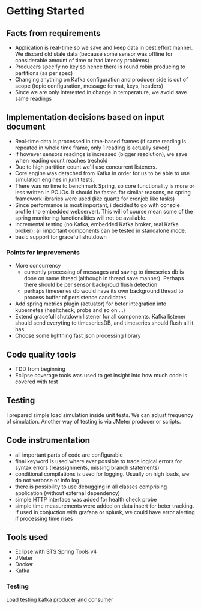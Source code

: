 # Getting Started

## Facts from requirements

- Application is real-time so we save and keep data in best effort manner. We discard old stale data (because some sensor was offline for considerable amount of time or had latency problems)
- Producers specify no key so hence there is round robin producing to partitions (as per spec)
- Changing anything on Kafka configuration and producer side is out of scope (topic configuration, message format, keys, headers)
- Since we are only interested in change in temperature, we avoid save same readings 

## Implementation decisions based on input document

- Real-time data is processed in time-based frames (if same reading is repeated in whole time frame, only 1 reading is actually saved)
- If however sensors readings is increased (bigger resolution), we save when reading count reaches treshold
- Due to high partition count we'll use concurrent listeners.
- Core engine was detached from Kafka in order for us to be able to use simulation engines in junit tests.
- There was no time to benchmark Spring, so core functionality is more or less written in POJOs. It should be faster.
  for similar reasons, no spring framework libraries were used (like quartz for cronjob like tasks)
- Since performance is most important, i decided to go with console profile (no embedded webserver). This will of course mean some of the spring monitoring functionalities will not be available.
- Incremental testing (no Kafka, embedded Kafka broker, real Kafka broker); all important components can be tested in standalone mode.
- basic support for gracefull shutdown

###  Points for improvements 

- More concurrency
	- currently processing of messages and saving to timeseries db is done on same thread (although in thread save manner). Perhaps there should be per sensor backgroud flush detection
	- perhaps timeseries db would have its own background thread to process buffer of persistence candidates
- Add spring metrics plugin (actuator) for beter integration into kubernetes (healtcheck, probe and so on ...)
- Extend gracefull shutdown listener for all components. Kafka listener should send everyting to timeseriesDB, and timeseries should flush all it has
- Choose some lightning fast json processing library

## Code quality tools

- TDD from beginning
- Eclipse coverage tools was used to get insight into how much code is covered with test

## Testing

I prepared simple load simulation inside unit tests. We can adjust frequency of simulation. Another way of testing is via JMeter producer or scripts.

## Code instrumentation

- all important parts of code are configurable
- final keyword is used where ever possible to trade logical errors for syntax errors  (reassignments, missing branch statements)
- conditional compilations is used for logging. Usually on high loads, we do not verbose or info log.
- there is possibility to use debugging in all classes comprising application (without external dependency)
- simple HTTP interface was added for health check probe
- simple time measurements were added on data insert for beter tracking. If used in conjuction with grafana or splunk, we could have error alerting if processing time rises

## Tools used

- Eclipse with STS Spring Tools v4
- JMeter
- Docker
- Kafka 

### Testing

[Load testing kafka producer and consumer](https://www.blazemeter.com/blog/kafka-testing)

